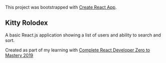 This project was bootstrapped with [Create React App](https://github.com/facebook/create-react-app).

## Kitty Rolodex

A basic React.js application showing a list of users and ability to search and sort.

Created as part of my learning with [Complete React Developer Zero to Mastery 2019](https://www.udemy.com/complete-react-developer-zero-to-mastery)

